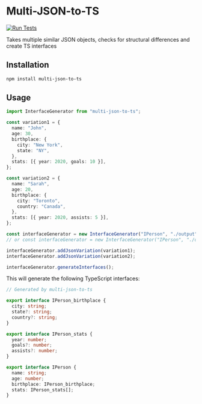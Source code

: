# Multi-JSON-to-TS

[![Run Tests](https://github.com/strenkml/multi-json-to-ts/actions/workflows/test.yml/badge.svg?branch=master)](https://github.com/strenkml/multi-json-to-ts/actions/workflows/test.yml)

Takes multiple similar JSON objects, checks for structural differences and create TS interfaces

## Installation

```bash
npm install multi-json-to-ts
```

## Usage

```typescript
import InterfaceGenerator from "multi-json-to-ts";

const variation1 = {
  name: "John",
  age: 30,
  birthplace: {
    city: "New York",
    state: "NY",
  },
  stats: [{ year: 2020, goals: 10 }],
};

const variation2 = {
  name: "Sarah",
  age: 20,
  birthplace: {
    city: "Toronto",
    country: "Canada",
  },
  stats: [{ year: 2020, assists: 5 }],
};

const interfaceGenerator = new InterfaceGenerator("IPerson", "./output", true);
// or const interfaceGenerator = new InterfaceGenerator("IPerson", "./output", true, [variation1, variation2]);

interfaceGenerator.addJsonVariation(variation1);
interfaceGenerator.addJsonVariation(variation2);

interfaceGenerator.generateInterfaces();
```

This will generate the following TypeScript interfaces:

```typescript
// Generated by multi-json-to-ts

export interface IPerson_birthplace {
  city: string;
  state?: string;
  country?: string;
}

export interface IPerson_stats {
  year: number;
  goals?: number;
  assists?: number;
}

export interface IPerson {
  name: string;
  age: number;
  birthplace: IPerson_birthplace;
  stats: IPerson_stats[];
}
```
